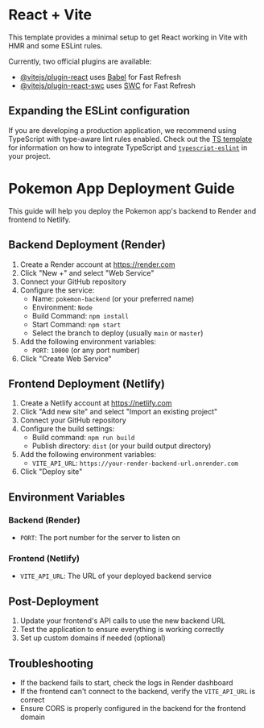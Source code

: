 # React + Vite

This template provides a minimal setup to get React working in Vite with HMR and some ESLint rules.

Currently, two official plugins are available:

- [@vitejs/plugin-react](https://github.com/vitejs/vite-plugin-react/blob/main/packages/plugin-react) uses [Babel](https://babeljs.io/) for Fast Refresh
- [@vitejs/plugin-react-swc](https://github.com/vitejs/vite-plugin-react/blob/main/packages/plugin-react-swc) uses [SWC](https://swc.rs/) for Fast Refresh

## Expanding the ESLint configuration

If you are developing a production application, we recommend using TypeScript with type-aware lint rules enabled. Check out the [TS template](https://github.com/vitejs/vite/tree/main/packages/create-vite/template-react-ts) for information on how to integrate TypeScript and [`typescript-eslint`](https://typescript-eslint.io) in your project.

# Pokemon App Deployment Guide

This guide will help you deploy the Pokemon app's backend to Render and frontend to Netlify.

## Backend Deployment (Render)

1. Create a Render account at https://render.com
2. Click "New +" and select "Web Service"
3. Connect your GitHub repository
4. Configure the service:
   - Name: `pokemon-backend` (or your preferred name)
   - Environment: `Node`
   - Build Command: `npm install`
   - Start Command: `npm start`
   - Select the branch to deploy (usually `main` or `master`)
5. Add the following environment variables:
   - `PORT`: `10000` (or any port number)
6. Click "Create Web Service"

## Frontend Deployment (Netlify)

1. Create a Netlify account at https://netlify.com
2. Click "Add new site" and select "Import an existing project"
3. Connect your GitHub repository
4. Configure the build settings:
   - Build command: `npm run build`
   - Publish directory: `dist` (or your build output directory)
5. Add the following environment variables:
   - `VITE_API_URL`: `https://your-render-backend-url.onrender.com`
6. Click "Deploy site"

## Environment Variables

### Backend (Render)
- `PORT`: The port number for the server to listen on

### Frontend (Netlify)
- `VITE_API_URL`: The URL of your deployed backend service

## Post-Deployment

1. Update your frontend's API calls to use the new backend URL
2. Test the application to ensure everything is working correctly
3. Set up custom domains if needed (optional)

## Troubleshooting

- If the backend fails to start, check the logs in Render dashboard
- If the frontend can't connect to the backend, verify the `VITE_API_URL` is correct
- Ensure CORS is properly configured in the backend for the frontend domain
